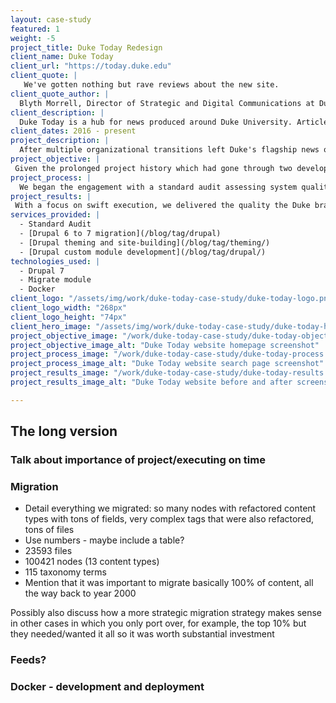 ```yaml
---
layout: case-study
featured: 1
weight: -5
project_title: Duke Today Redesign
client_name: Duke Today
client_url: "https://today.duke.edu"
client_quote: |
   We've gotten nothing but rave reviews about the new site.
client_quote_author: |
  Blyth Morrell, Director of Strategic and Digital Communications at Duke University
client_description: |
  Duke Today is a hub for news produced around Duke University. Articles are produced by staff and faculty across the university and health system to comprise a one-stop-shop for news from around Duke.
client_dates: 2016 - present
project_description: |
  After multiple organizational transitions left Duke's flagship news outlet's redesign incomplete and in need of a new development team nearly two years into the project, design and user experience agency Cuberis entrusted Savas Labs to audit the work, implement new functionality, and execute a complex content migration within a four-month turnaround.
project_objective: |
 Given the prolonged project history which had gone through two development agencies, when design agency and fellow Durham natives Cuberis asked Savas Labs to partner, our edict was to determine what was complete, what remained and to deliver the finished product to an eager client as soon as possible.
project_process: |
  We began the engagement with a standard audit assessing system quality and functional completion. Once we were better oriented with organizational goals and remaining work, we used an automated testing system to ensure protection of crucial business goals during the fast-paced development that was required. We collaborated daily with the Cuberis team to tie the established user experience with our functional improvements. We implemented system monitoring and staged work on Duke's cutting-edge custom hosting infrastructure using Docker containerization to enlist consistent feedback from all stakeholders throughout.
project_results: |
 With a focus on swift execution, we delivered the quality the Duke brand demands efficiently while surfacing valuable investments in best practices for security, monitoring and performance. The results were celebrated across the University. In four months, we took sixteen years and 120,000 articles worth of rich inter-departmental content and, and through Cuberis's thoughtful design, made it more engaging and accessible for the large Duke community.
services_provided: |
  - Standard Audit
  - [Drupal 6 to 7 migration](/blog/tag/drupal)
  - [Drupal theming and site-building](/blog/tag/theming/)
  - [Drupal custom module development](/blog/tag/drupal/)
technologies_used: |
  - Drupal 7
  - Migrate module
  - Docker
client_logo: "/assets/img/work/duke-today-case-study/duke-today-logo.png"
client_logo_width: "268px"
client_logo_height: "74px"
client_hero_image: "/assets/img/work/duke-today-case-study/duke-today-hero.jpg"
project_objective_image: "/work/duke-today-case-study/duke-today-objective.jpg"
project_objective_image_alt: "Duke Today website homepage screenshot"
project_process_image: "/work/duke-today-case-study/duke-today-process.jpg"
project_process_image_alt: "Duke Today website search page screenshot"
project_results_image: "/work/duke-today-case-study/duke-today-results.jpg"
project_results_image_alt: "Duke Today website before and after screenshot"

---
```


## The long version

### Talk about importance of project/executing on time

### Migration

- Detail everything we migrated: so many nodes with refactored content types with tons of fields, very complex tags that were also refactored, tons of files
- Use numbers - maybe include a table?
 - 23593 files
 - 100421 nodes (13 content types)
 - 115 taxonomy terms
- Mention that it was important to migrate basically 100% of content, all the way back to year 2000

Possibly also discuss how a more strategic migration strategy makes sense in other cases in which you only port over, for example, the top 10% but they needed/wanted it all so it was worth substantial investment

### Feeds?

### Docker - development and deployment
